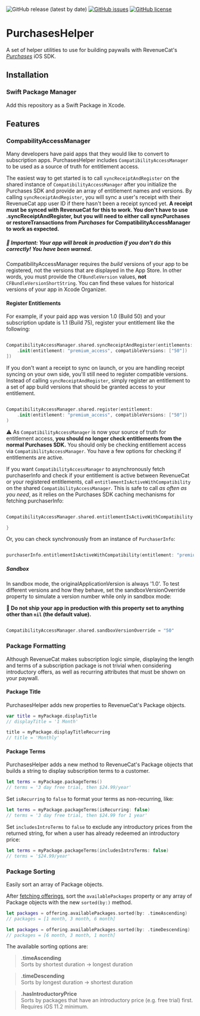 ![GitHub release (latest by date)](https://img.shields.io/github/v/release/codykerns/PurchasesHelper?color=orange&label=SPM&logo=swift&logoColor=white)
[![GitHub issues](https://img.shields.io/github/issues/codykerns/PurchasesHelper)](https://github.com/codykerns/PurchasesHelper/issues)
[![GitHub license](https://img.shields.io/github/license/codykerns/PurchasesHelper)](https://github.com/codykerns/PurchasesHelper/blob/master/LICENSE)

# PurchasesHelper

A set of helper utilities to use for building paywalls with RevenueCat's [*Purchases*](https://github.com/RevenueCat/purchases-ios) iOS SDK.

## Installation

### Swift Package Manager

Add this repository as a Swift Package in Xcode.

## Features

### CompabilityAccessManager

Many developers have paid apps that they would like to convert to subscription apps. PurchasesHelper includes `CompatibilityAccessManager` to be used as a source of truth for entitlement access. 

The easiest way to get started is to call `syncReceiptAndRegister` on the shared instance of `CompatibilityAccessManager` after you initialize the Purchases SDK and provide an array of entitlement names and versions. By calling `syncReceiptAndRegister`, you will sync a user's receipt with their RevenueCat app user ID if there hasn't been a receipt synced yet. **A receipt must be synced with RevenueCat for this to work. You don't have to use .syncReceiptAndRegister, but you will need to either call syncPurchases or restoreTransactions from *Purchases* for CompatibilityAccessManager to work as expected.**

##### **🚨 Important: Your app will break in production if you don't do this correctly! You have been warned.**
CompatibilityAccessManager requires the *build* versions of your app to be registered, not the versions that are displayed in the App Store. In other words, you must provide the `CFBundleVersion` values, **not** `CFBundleVersionShortString`. You can find these values for historical versions of your app in Xcode Organizer.

#### Register Entitlements
For example, if your paid app was version 1.0 (Build 50) and your subscription update is 1.1 (Build 75), register your entitlement like the following:

```swift

CompatibilityAccessManager.shared.syncReceiptAndRegister(entitlements: [
    .init(entitlement: "premium_access", compatibleVersions: ["50"])
])

```

If you don't want a receipt to sync on launch, or you are handling receipt syncing on your own side, you'll still need to register compatible versions. Instead of calling `syncReceiptAndRegister`, simply register an entitlement to a set of app build versions that should be granted access to your entitlement.

```swift

CompatibilityAccessManager.shared.register(entitlement:
    .init(entitlement: "premium_access", compatibleVersions: ["50"])
)

```
⚠️ As `CompatibilityAccessManager` is now your source of truth for entitlement access, **you should no longer check entitlements from the normal Purchases SDK.** You should only be checking entitlement access via `CompatibilityAccessManager`. You have a few options for checking if entitlements are active.

If you want `CompatibilityAccessManager` to asynchronously fetch purchaserInfo and check if your entitlement is active between RevenueCat or your registered entitlements, call `entitlementIsActiveWithCompatibility`  on the shared `CompatibilityAccessManager`. This is safe to call *as often as you need*, as it relies on the Purchases SDK caching mechanisms for fetching purchaserInfo:

```swift

CompatibilityAccessManager.shared.entitlementIsActiveWithCompatibility(entitlement: "premium_access") { (isActive, purchaserInfo) in

}

```

Or, you can check synchronously from an instance of `PurchaserInfo`:

```swift

purchaserInfo.entitlementIsActiveWithCompatibility(entitlement: "premium_access")

```

##### Sandbox

In sandbox mode, the originalApplicationVersion is always '1.0'. To test different versions and how they behave, set the sandboxVersionOverride property to simulate a version number while only in sandbox mode:

**🚨 Do not ship your app in production with this property set to anything other than `nil` (the default value).**
```swift

CompatibilityAccessManager.shared.sandboxVersionOverride = "50"

```

### Package Formatting

Although RevenueCat makes subscription logic simple, displaying the length and terms of a subscription package is not trivial when considering introductory offers, as well as recurring attributes that must be shown on your paywall.

#### Package Title

PurchasesHelper adds new properties to RevenueCat's Package objects.

```swift
var title = myPackage.displayTitle
// displayTitle = '1 Month'

title = myPackage.displayTitleRecurring
// title = 'Monthly'
```

#### Package Terms

PurchasesHelper adds a new method to RevenueCat's Package objects that builds a string to display subscription terms to a customer.

```swift
let terms = myPackage.packageTerms()
// terms = '3 day free trial, then $24.99/year'
```

Set `isRecurring` to `false` to format your terms as non-recurring, like:

```swift
let terms = myPackage.packageTerms(isRecurring: false)
// terms = '3 day free trial, then $24.99 for 1 year'
```

Set `includesIntroTerms` to `false` to exclude any introductory prices from the returned string, for when a user has already redeemed an introductory price:

```swift
let terms = myPackage.packageTerms(includesIntroTerms: false)
// terms = '$24.99/year'
```

### Package Sorting

Easily sort an array of Package objects.

After [fetching offerings](https://docs.revenuecat.com/docs/displaying-products#fetching-offerings), sort the `availablePackages` property or any array of Package objects with the new `sorted(by:)` method.

```swift
let packages = offering.availablePackages.sorted(by: .timeAscending)
// packages = [1 month, 3 month, 6 month]

let packages = offering.availablePackages.sorted(by: .timeDescending)
// packages = [6 month, 3 month, 1 month]
```

The available sorting options are:

> **.timeAscending**  
> Sorts by shortest duration -> longest duration

> **.timeDescending**  
> Sorts by longest duration -> shortest duration

> **.hasIntroductoryPrice**  
> Sorts by packages that have an introductory price (e.g. free trial) first. Requires iOS 11.2 minimum.
